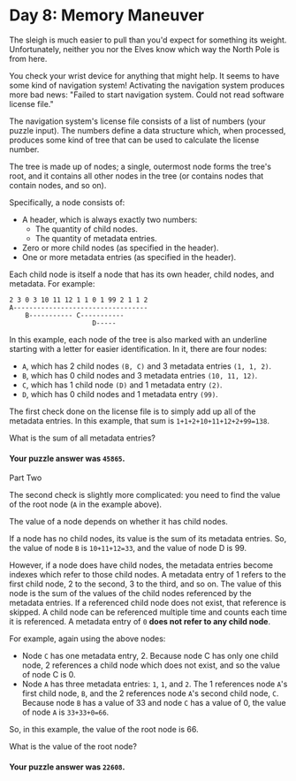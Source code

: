 # Day 8: Memory Maneuver

The sleigh is much easier to pull than you'd expect for something its weight.
Unfortunately, neither you nor the Elves know which way the North Pole is from
here.

You check your wrist device for anything that might help. It seems to have some
kind of navigation system! Activating the navigation system produces more bad
news: "Failed to start navigation system. Could not read software license file."

The navigation system's license file consists of a list of numbers (your puzzle
input). The numbers define a data structure which, when processed, produces some
kind of tree that can be used to calculate the license number.

The tree is made up of nodes; a single, outermost node forms the tree's root,
and it contains all other nodes in the tree (or contains nodes that contain
nodes, and so on).

Specifically, a node consists of:

* A header, which is always exactly two numbers:
    * The quantity of child nodes.
    * The quantity of metadata entries.
* Zero or more child nodes (as specified in the header).
* One or more metadata entries (as specified in the header).

Each child node is itself a node that has its own header, child nodes, and
metadata. For example:

```text
2 3 0 3 10 11 12 1 1 0 1 99 2 1 1 2
A----------------------------------
    B----------- C-----------
                     D-----
```

In this example, each node of the tree is also marked with an underline starting
with a letter for easier identification. In it, there are four nodes:

* `A`, which has 2 child nodes `(B, C)` and 3 metadata entries `(1, 1, 2)`.
* `B`, which has 0 child nodes and 3 metadata entries `(10, 11, 12)`.
* `C`, which has 1 child node `(D)` and 1 metadata entry `(2)`.
* `D`, which has 0 child nodes and 1 metadata entry `(99)`.

The first check done on the license file is to simply add up all of the metadata
entries. In this example, that sum is `1+1+2+10+11+12+2+99=138`.

What is the sum of all metadata entries?

#### Your puzzle answer was `45865`.

Part Two

The second check is slightly more complicated: you need to find the value of the
root node (`A` in the example above).

The value of a node depends on whether it has child nodes.

If a node has no child nodes, its value is the sum of its metadata entries. So,
the value of node `B` is `10+11+12=33`, and the value of node D is 99.

However, if a node does have child nodes, the metadata entries become indexes
which refer to those child nodes. A metadata entry of 1 refers to the first
child node, 2 to the second, 3 to the third, and so on. The value of this node
is the sum of the values of the child nodes referenced by the metadata entries.
If a referenced child node does not exist, that reference is skipped. A child
node can be referenced multiple time and counts each time it is referenced. A
metadata entry of `0` **does not refer to any child node**.

For example, again using the above nodes:

* Node `C` has one metadata entry, 2. Because node C has only one child node, 2
  references a child node which does not exist, and so the value of node C is 0.
* Node `A` has three metadata entries: `1`, `1`, and `2`. The 1 references node
  `A`'s first child node, `B`, and the 2 references node `A`'s second child
  node, `C`. Because node `B` has a value of 33 and node `C` has a value of 0,
  the value of node `A` is `33+33+0=66`.

So, in this example, the value of the root node is 66.

What is the value of the root node?

#### Your puzzle answer was `22608`.
